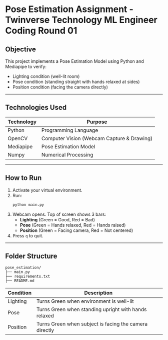 # Pose Estimation Assignment - Twinverse Technology ML Engineer Coding Round 01

## Objective
This project implements a Pose Estimation Model using Python and Mediapipe to verify:
- Lighting condition (well-lit room)
- Pose condition (standing straight with hands relaxed at sides)
- Position condition (facing the camera directly)

---

## Technologies Used
| Technology | Purpose |
|---|---|
| Python | Programming Language |
| OpenCV | Computer Vision (Webcam Capture & Drawing) |
| Mediapipe | Pose Estimation Model |
| Numpy | Numerical Processing |

---

## How to Run
1. Activate your virtual environment.
2. Run:
    ```bash
    python main.py
    ```
3. Webcam opens. Top of screen shows 3 bars:
    - **Lighting** (Green = Good, Red = Bad)
    - **Pose** (Green = Hands relaxed, Red = Hands raised)
    - **Position** (Green = Facing camera, Red = Not centered)
4. Press `q` to quit.

---

##  Folder Structure

```
pose_estimation/
├── main.py
├── requirements.txt
├── README.md
```



| Condition   | Description                                                |
|-------------|------------------------------------------------------------|
| Lighting    | Turns Green when environment is well-lit                    |
| Pose        | Turns Green when standing upright with hands relaxed        |
| Position    | Turns Green when subject is facing the camera directly      |




